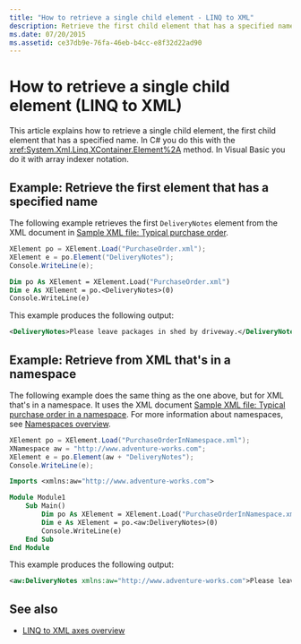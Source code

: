 ```yaml
---
title: "How to retrieve a single child element - LINQ to XML"
description: Retrieve the first child element that has a specified name. You can use XContainer.Element in C#, and array indexer notation in Visual Basic.
ms.date: 07/20/2015
ms.assetid: ce37db9e-76fa-46eb-b4cc-e8f32d22ad90
---
```


# How to retrieve a single child element (LINQ to XML)

This article explains how to retrieve a single child element, the first child element that has a specified name. In C# you do this with the <xref:System.Xml.Linq.XContainer.Element%2A> method. In Visual Basic you do it with array indexer notation.

## Example: Retrieve the first element that has a specified name

The following example retrieves the first `DeliveryNotes` element from the XML document in [Sample XML file: Typical purchase order](sample-xml-file-typical-purchase-order.md).

```csharp
XElement po = XElement.Load("PurchaseOrder.xml");
XElement e = po.Element("DeliveryNotes");
Console.WriteLine(e);
```

```vb
Dim po As XElement = XElement.Load("PurchaseOrder.xml")
Dim e As XElement = po.<DeliveryNotes>(0)
Console.WriteLine(e)
```

This example produces the following output:

```xml
<DeliveryNotes>Please leave packages in shed by driveway.</DeliveryNotes>
```

## Example: Retrieve from XML that's in a namespace

The following example does the same thing as the one above, but for XML that's in a namespace. It uses the XML document [Sample XML file: Typical purchase order in a namespace](sample-xml-file-typical-purchase-order-namespace.md). For more information about namespaces, see [Namespaces overview](namespaces-overview.md).

```csharp
XElement po = XElement.Load("PurchaseOrderInNamespace.xml");
XNamespace aw = "http://www.adventure-works.com";
XElement e = po.Element(aw + "DeliveryNotes");
Console.WriteLine(e);
```

```vb
Imports <xmlns:aw="http://www.adventure-works.com">

Module Module1
    Sub Main()
        Dim po As XElement = XElement.Load("PurchaseOrderInNamespace.xml")
        Dim e As XElement = po.<aw:DeliveryNotes>(0)
        Console.WriteLine(e)
    End Sub
End Module
```

This example produces the following output:

```xml
<aw:DeliveryNotes xmlns:aw="http://www.adventure-works.com">Please leave packages in shed by driveway.</aw:DeliveryNotes>
```

## See also

- [LINQ to XML axes overview](linq-xml-axes-overview.md)
